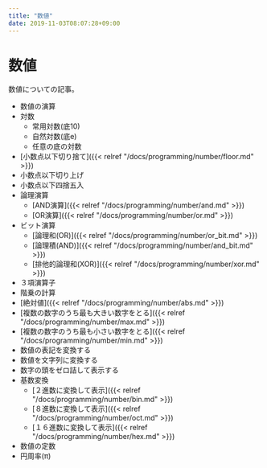 ```yaml
---
title: "数値"
date: 2019-11-03T08:07:28+09:00
---
```


# 数値

数値についての記事。

- 数値の演算
 - 対数
     - 常用対数(底10)
     - 自然対数(底e)
     - 任意の底の対数
 - [小数点以下切り捨て]({{< relref "/docs/programming/number/floor.md" >}})
 - 小数点以下切り上げ
 - 小数点以下四捨五入
 - 論理演算
     - [AND演算]({{< relref "/docs/programming/number/and.md" >}})
     - [OR演算]({{< relref "/docs/programming/number/or.md" >}})
 - ビット演算
     - [論理和(OR)]({{< relref "/docs/programming/number/or_bit.md" >}})
     - [論理積(AND)]({{< relref "/docs/programming/number/and_bit.md" >}})
     - [排他的論理和(XOR)]({{< relref "/docs/programming/number/xor.md" >}})
 - ３項演算子
 - 階乗の計算
 - [絶対値]({{< relref "/docs/programming/number/abs.md" >}})
 - [複数の数字のうち最も大きい数字をとる]({{< relref "/docs/programming/number/max.md" >}})
 - [複数の数字のうち最も小さい数字をとる]({{< relref "/docs/programming/number/min.md" >}})
- 数値の表記を変換する
 - 数値を文字列に変換する
 - 数字の頭をゼロ詰して表示する
 - 基数変換
     - [２進数に変換して表示]({{< relref "/docs/programming/number/bin.md" >}})
     - [８進数に変換して表示]({{< relref "/docs/programming/number/oct.md" >}})
     - [１６進数に変換して表示]({{< relref "/docs/programming/number/hex.md" >}})
- 数値の定数
 - 円周率(π)
